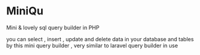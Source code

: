 # MiniQu
Mini &amp; lovely sql query builder in PHP

you can select , insert , update and delete data in your database and tables by this mini query builder , very similar to laravel query builder in use 
